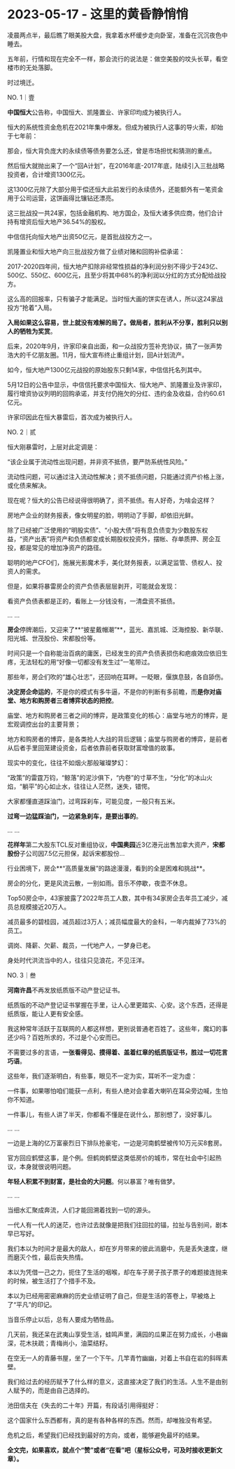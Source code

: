 # 2023-05-17 - 这里的黄昏静悄悄

凌晨两点半，最后瞧了眼美股大盘，我拿着水杯缓步走向卧室，准备在沉沉夜色中睡去。

五年前，行情和现在完全不一样，那会流行的说法是：做空美股的坟头长草，看空楼市的无处落脚。

时过境迁。

NO. 1｜壹

**中国恒大**公告称，中国恒大、凯隆置业、许家印均成为被执行人。

恒大的系统性资金危机在2021年集中爆发。但成为被执行人这事的导火索，却始于七年前：

那会，恒大背负庞大的永续债等债务要怎么还，曾是市场担忧和猜测的重点。

然后恒大就抛出来了一个“回A计划”，在2016年底-2017年底，陆续引入三批战略投资者，合计增资1300亿元。

这1300亿元除了大部分用于偿还恒大此前发行的永续债外，还能额外有一笔资金用于公司运营，这饼画得比镶钻还漂亮。

这三批战投一共24家，包括金融机构、地方国企，及恒大诸多供应商，他们合计持有增资后恒大地产36.54%的股权。

中信信托向恒大地产出资50亿元，是首批战投方之一。

凯隆置业和恒大地产向三批战投方做了业绩对赌和回购补偿承诺：

2017-2020四年间，恒大地产扣除非经常性损益的净利润分别不得少于243亿、500亿、550亿、600亿元，且至少将其中68%的净利润以分红的方式分配给战投方。

这么高的回报率，只有骗子才能满足。当时恒大画的饼实在诱人，所以这24家战投方“抢着”入局。

**入局如果这么容易，世上就没有难解的局了。做局者，胜利从不分享，胜利只以别人的牺牲为奖赏**。

后来，2020年9月，许家印亲自出面，和一众战投方签补充协议，搞了一张声势浩大的千亿朋友圈。11月，恒大宣布终止重组计划，回A计划流产。

如今，恒大地产1300亿元战投的原始股东只剩14家，中信信托名列其中。

5月12日的公告中显示，中信信托要求中国恒大、恒大地产、凯隆置业及许家印，履行增资协议列明的回购承诺，并支付仍拖欠的分红、违约金及收益，合约60.61亿元。

许家印因此在恒大暴雷后，首次成为被执行人。

NO. 2｜贰

恒大刚暴雷时，上层对此定调是：

“该企业属于流动性出现问题，并非资不抵债，要严防系统性风险。”

流动性问题，可以通过注入流动性解决；资不抵债问题，只能通过资产价格上涨，或化债来解决。

现在呢？恒大的公告已经说得很明确了，资不抵债。有人好奇，为啥会这样？

房地产企业的财务报表，像女明星的脸，明明动了手脚，却依旧光鲜。

除了已经被广泛使用的“明股实债”、“小股大债”将有息负债变为少数股东权益，“资产出表”将资产和负债都变成长期股权投资外，摆帐、存单质押、房企互投，都是常见的增加净资产的路径。

聪明的地产CFO们，施展光影魔术手，美化财务报表，以满足监管、债权人、投资人的需求。

但是，如果将暴雷房企的资产负债表层层剥开，可能就会发现：

看资产负债表都是正的，看账上一分钱没有，一清盘资不抵债。

... ...

**房企**停牌潮后，又迎来了**“披星戴帽潮”**，蓝光、嘉凯城、泛海控股、新华联、阳光城、世茂股份、宋都股份等。

时间只是一个自称能治百病的庸医，已经发生的资产负债表损伤和疤痕效应依旧生疼，无法轻松的用“好像一切都没有发生过”一笔带过。

那些年，房企们吹的“雄心壮志”，还回响在耳畔。一眨眼，偃旗息鼓，各自舔伤。

**决定房企命运的**，不是你的模式有多牛逼，不是你的判断有多前瞻，而**是你对庙堂、地方和购房者三者博弈状态的把控**。

庙堂、地方和购房者三者之间的博弈，是政策变化的核心：庙堂与地方的博弈，是宏观调控出台的主要背景；

地方和购房者的博弈，是各类抢人大战的背后逻辑；庙堂与购房者的博弈，是前者从后者手里回笼建设资金，后者依靠前者获取财富增值的故事。

现实中的变化，往往不如烟火那般璀璨梦幻：

“政策”的雷霆万钧，“鲸落”的泥沙俱下，“内卷”的寸草不生，“分化”的冰山火焰，“躺平”的心如止水，往往让人茫然，迷失，错愕。

大家都懂直道踩油门，过弯踩刹车，可能见度，一般只有五米。

**过弯一边猛踩油门，一边紧急刹车，是要出事的**。

... ...

**花样年**第二大股东TCL反对重组协议，**中国奥园**近3亿港元出售加拿大资产，**宋都股份**子公司因7.5亿元担保，起诉宋都股份...

行业困境下，房企**“高质量发展”的路途漫漫，看到的全是困难和挑战**。

房企的分化，更是风流云散，一别如雨。音乐不停歇，夜壶不休息。

Top50房企中，43家披露了2022年员工人数，其中有34家房企去年员工减少，减员总规模接近20万人。

减员最多的碧桂园，减员超过3万人；减员幅度最大的金科，一年内裁掉了73%的员工。

调岗、降薪、欠薪、裁员，一代地产人，一梦身已老。

身处时代洪流当中的人，往往只见浪花，不见汪洋。

NO. 3｜叁

**河南许昌**不再发放纸质版不动产登记证书。

纸质版的不动产登记证书掌握在手里，让人心里更踏实、心安。这个东西，还得是纸质版，能让人更有安全感。

我这种常年活跃于互联网的人都这样想，更别说普通老百姓了。这些年，魔幻的事还少吗？百姓所求的，不过是个心安而已。

不需要过多的言语，**一张看得见、摸得着、盖着红章的纸质版证书，胜过一切花言巧语**。

这些年，我们逐渐明白，有些事，眼见不一定为实，耳听不一定为虚：

一件事，如果哪怕咱们能获一点利，有些人绝对会拿着大喇叭在耳朵旁边喊，生怕你不知道。

一件事儿，有些人讲了半天，你都看不懂是在说什么，那别想了，没好事儿。

... ...

一边是上海的亿万富豪烈日下排队抢豪宅，一边是河南鹤壁被传10万元买8套房。

官方回应鹤壁这事，是个例。但鹤岗鹤壁这类低房价的城市，常在社会中引起热议，本身就很说明问题。

**年轻人积累不到财富，是社会的大问题**。何以暴富？唯有做梦。

... ...

当细水汇聚成奔流，人们才能回溯着找到一切的源头。

一代人有一代人的迷茫，也许过去就像是把我们往回拉的锚，拉扯与告别间，剧本早已写好。

我们本以为时间才是最大的敌人，却在岁月带来的彼此消磨中，先是丢失速度，继而磨灭个性，最后丧失热情。

本以为凭借一己之力，扼住了生活的咽喉，却在车子房子孩子票子的难题接连抛来的时候，被生活打了个措手不及。

本以为已经用密密麻麻的历史业绩证明了自己，但是生活的答卷上，早被烙上了“平凡”的印记。

当音乐停止以后，总有人要成为牺牲品。

几天前，我还呆在武夷山享受生活，蛙鸣声里，满园的瓜果正在努力成长，小巷幽深，花木扶疏；青梅尚小，油菜结籽。

在空无一人的青藤书屋，坐了一个下午。几竿青竹幽幽，对着上书自在岩的斜晖素壁。

我们给过去的经历赋予了什么样的意义，这直接决定了我们的生活。人生不是由别人赋予的，而是由自己选择的。

池田信夫在《失去的二十年》开篇，有段话引用得挺好：

这个国家什么东西都有，真的是有各种各样的东西。然而，却唯独没有希望。

危机之后，希望我们已经找到最好的方向，或者，能够避免最坏的结果。

**全文完，如果喜欢，就点个“赞”或者“在看”吧（星标公众号，可及时接收更新文章）。**